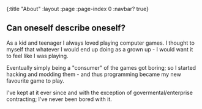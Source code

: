 {:title "About"
 :layout :page
 :page-index 0
 :navbar? true}

## Can oneself describe oneself?

As a kid and teenager I always loved playing computer games.
I thought to myself that whatever I would end up doing as a grown up - I
would want it to feel like I was playing.

Eventually simply being a "consumer" of the games got boring; so I started hacking
and modding them - and thus programming became my new favourite game to play.


I've kept at it ever since and with the exception of govermental/enterprise
contracting; I've never been bored with it.
